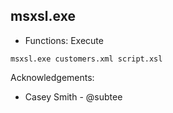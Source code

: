 ## msxsl.exe

* Functions: Execute

```
msxsl.exe customers.xml script.xsl
```

Acknowledgements:
* Casey Smith - @subtee
